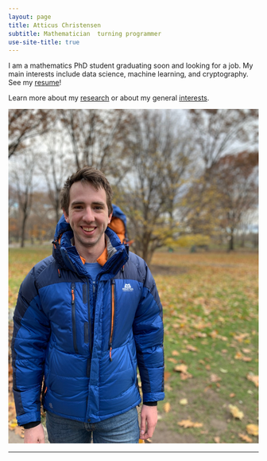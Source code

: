```yaml
---
layout: page
title: Atticus Christensen
subtitle: Mathematician  turning programmer
use-site-title: true
---
```


I am a mathematics PhD student graduating soon and looking for a job. My main interests include data science, machine learning, and cryptography. See my [resume](atticus_christensen_cv.pdf)!

Learn more about my [research](/research) or about my general [interests](/aboutme).





![](/img/mepark.jpg)













---

